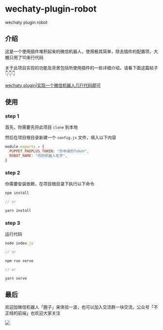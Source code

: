 # wechaty-plugin-robot
wechaty plugin robot



## 介绍

这是一个使用插件堆积起来的微信机器人，使用极其简单，除去插件的配置项，大概只用了10来行代码

关于此项目实现的功能及背景包括所使用插件的一些详细介绍，请看下面这篇帖子👇👇👇

[wechaty plugin|实现一个微信机器人几行代码即可]()





## 使用

### step 1

首先，你需要先将此项目 `clone` 到本地

然后在项目根目录新建一个 `config.js` 文件，填入以下内容

```js
module.exports = {
  PUPPET_PADPLUS_TOKEN: "你申请的Token",
  ROBOT_NAME: "你的机器人名字",
}
```



### step 2

你需要安装依赖，在项目根目录下执行以下命令

```js
npm install

// or

yarn install
```



### step 3

运行代码

```js
node index.js

// or

npm run serve

// or

yarn serve
```





## 最后

欢迎加微信机器人「圈子」来体验一波，也可以加入交流群一块交流，公众号「不正经的前端」也欢迎大家关注

![](https://gitee.com/IsboyJC/PictureBed/raw/master/other/image-20200713201421436.png)